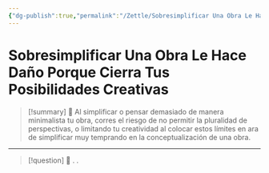 ```yaml
---
{"dg-publish":true,"permalink":"/Zettle/Sobresimplificar Una Obra Le Hace Daño Porque Cierra Tus Posibilidades Creativas/","title":"Sobresimplificar Una Obra Le Hace Daño Porque Cierra Tus Posibilidades Creativas","updated":"2023-11-20T19:33:20.211-05:00"}
---
```



# Sobresimplificar Una Obra Le Hace Daño Porque Cierra Tus Posibilidades Creativas

> [!summary] 🧠
> Al simplificar o pensar demasiado de manera minimalista tu obra, corres el riesgo de no permitir la pluralidad de perspectivas, o limitando tu creatividad al colocar estos límites en ara de simplificar muy temprando en la conceptualización de una obra.

- - - 
> [!question] 🔗
> .
> .
